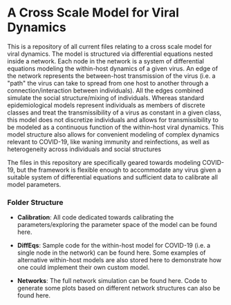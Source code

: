 # A Cross Scale Model for Viral Dynamics

This is a repository of all current files relating to a cross scale model for viral dynamics. The model is structured via differential equations nested inside a network. Each node in the network is a system of differential equations modeling the within-host dynamics of a given virus. An edge of the network represents the between-host transmission of the virus (i.e. a "path" the virus can take to spread from one host to another through a connection/interaction between individuals). All the edges combined simulate the social structure/mixing of individuals. Whereas standard epidemiological models represent individuals as members of discrete classes and treat the transmissibility of a virus as constant in a given class, this model does not discretize individuals and allows for transmissibility to be modeled as a continuous function of the within-host viral dynamics. This model structure also allows for convenient modeling of complex dynamics relevant to COVID-19, like waning immunity and reinfections, as well as heterogeneity across individuals and social structures

The files in this repository are specifically geared towards modeling COVID-19, but the framework is flexible enough to accommodate any virus given a suitable system of differential equations and sufficient data to calibrate all model parameters.

### Folder Structure

- __Calibration__: All code dedicated towards calibrating the parameters/exploring the parameter space of the model can be found here.

- __DiffEqs__: Sample code for the within-host model for COVID-19 (i.e. a single node in the network) can be found here. Some examples of alternative within-host models are also stored here to demonstrate how one could implement their own custom model.

- __Networks__: The full network simulation can be found here. Code to generate some plots based on different network structures can also be found here.
